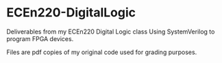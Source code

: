# ECEn220-DigitalLogic
Deliverables from my ECEn220 Digital Logic class Using SystemVerilog to program FPGA devices.

Files are pdf copies of my original code used for grading purposes.
